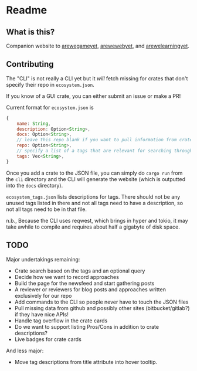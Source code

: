 # Readme

## What is this?

Companion website to
[arewegameyet](http://arewegameyet.com),
[arewewebyet](http://www.arewewebyet.org), and
[arewelearningyet](http://www.arewelearningyet.com).

## Contributing

The "CLI" is not really a CLI yet but it *will* fetch missing for crates that don't specify
their repo in `ecosystem.json`.

If you know of a GUI crate, you can either submit an issue or make a PR!

Current format for `ecosystem.json` is

```js
{
    name: String,
    description: Option<String>,
    docs: Option<String>,
    // leave this repo blank if you want to pull information from crates.io
    repo: Option<String>,
    // specify a list of a tags that are relevant for searching through GUI crates
    tags: Vec<String>,
}
```

Once you add a crate to the JSON file, you can simply do `cargo run` from the `cli` directory
and the CLI will generate the website (which is outputted into the `docs` directory).

`ecosystem_tags.json` lists descriptions for tags. There should not be any unused tags listed
in there and not all tags need to have a description, so not all tags need to be in that file.

n.b., Because the CLI uses reqwest, which brings in hyper and tokio, it may take awhile to
compile and requires about half a gigabyte of disk space.

## TODO

Major undertakings remaining:
 - Crate search based on the tags and an optional query
 - Decide how we want to record approaches
 - Build the page for the newsfeed and start gathering posts
 - A reviewer or reviewers for blog posts and approaches written exclusively for our repo
 - Add commands to the CLI so people never have to touch the JSON files
 - Pull missing data from github and possibly other sites (bitbucket/gitlab?) if they have
  nice APIs!
 - Handle tag overflow in the crate cards
 - Do we want to support listing Pros/Cons in addition to crate descriptions?
 - Live badges for crate cards

And less major:
 - Move tag descriptions from title attribute into hover tooltip.
